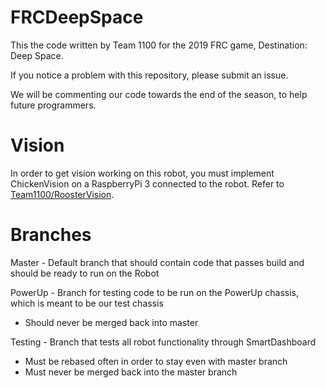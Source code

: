 # FRCDeepSpace
This the code written by Team 1100 for the 2019 FRC game, Destination: Deep Space.

If you notice a problem with this repository, please submit an issue.

We will be commenting our code towards the end of the season, to help future programmers.

# Vision
In order to get vision working on this robot, you must implement ChickenVision on a RaspberryPi 3 connected to the robot. Refer to [Team1100/RoosterVision](https://github.com/Team1100/ChickenVision).

# Branches

Master - Default branch that should contain code that passes build and should be ready to run on the Robot

PowerUp - Branch for testing code to be run on the PowerUp chassis, which is meant to be our test chassis
 - Should never be merged back into master

Testing - Branch that tests all robot functionality through SmartDashboard
 - Must be rebased often in order to stay even with master branch
 - Must never be merged back into the master branch
